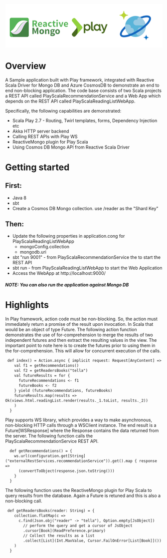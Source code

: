 ![Reactive non-blocking Application with Play-Scala, Reactive Mongo-CosmosDB Mongo API](logo.png)

# Overview
A Sample application built with Play framework, integrated with Reactive Scala Driver for Mongo DB and Azure CosmosDB to demonstrate an end to end non-blocking application. The code base consists of two Scala projects a REST API called PlayScalaRecommendationService and a Web App which depends on the REST API called PlayScalaReadingListWebApp.

Specifically, the following capabilities are demonstrated:
* Scala Play 2.7 - Routing, Twirl templates, forms, Dependency Injection etc
* Akka HTTP server backend
* Calling REST APIs with Play WS
* ReactiveMongo plugin for Play Scala
* Using Cosmos DB Mongo API from Reactive Scala Driver 

# Getting started

## First:
 * Java 8
 * sbt
 * Create a Cosmos DB Mongo collection. use /reader as the "Shard Key"

## Then:
* Update the following properties in application.cong for PlayScalaReadingListWebApp 
  - mongoConfig.collection
  - mongodb.uri
* sbt "run 9001" - from PlayScalaRecommendationService the to start the REST API 
* sbt run - from PlayScalaReadingListWebApp to start the Web Application
* Access the WebApp at http://localhost:9000/

##### NOTE: You can also run the application against Mongo DB

# Highlights
In Play framework, action code must be non-blocking. So, the action must immediately return a promise of the result upon invocation. In Scala that would be an object of type Future. The following action function demonstrates the use of for-comprehension to merge the results of two independent futures and then extract the resulting values in the view. The important point to note here is to create the futures prior to using them in the for-comprehension. This will allow for concurrent execution of the calls.
```
 def index() = Action.async { implicit request: Request[AnyContent] =>
    val f1 = getRecommendations()
    val f2 = getReadersBooks("tella")
    val futureResults = for {
      futureRecommendations <- f1
      futureBooks <- f2
    } yield (futureRecommendations, futureBooks)
    futureResults.map(results => Ok(views.html.readingList.render(results._1.toList, results._2))
    )
  }
```
Play supports WS library, which provides a way to make asynchronous, non-blocking HTTP calls through a WSClient instance. The end result is a Future[WSResponse] where the Response contains the data returned from the server. The following function calls the PlayScalaRecommendationService REST API. 
```
  def getRecommendations() = {
    ws.url(configuration.get[String]("externalRestServices.recommendationService")).get().map { response =>
      (convertToObject(response.json.toString()))
    }
  }
```
The following function uses the ReactiveMongo plugin for Play Scala to query results from the database. Again a Future is retuned and this is also a non-blocking call.  
```
 def getReadersBooks(reader: String) = {
    collection.flatMap(c => 
      c.find(Json.obj("reader" -> "tella"), Option.empty[JsObject])
        // perform the query and get a cursor of JsObject
        .cursor[Book](ReadPreference.primary)
        // Collect the results as a list
        .collect[List](Int.MaxValue, Cursor.FailOnError[List[Book]]())
    )
  }
```




